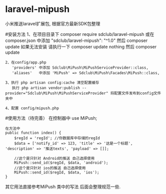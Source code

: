 # laravel-mipush
小米推送laravel扩展包, 根据官方最新SDK包整理

#安装方法
    1、在项目目录下 composer require sdclub/laravel-mipush
       或在 composer.json 中添加 "sdclub/laravel-mipush": "^1.0" 然后 composer update
       如果无法安装 请执行一下 composer update nothing 然后 composer update

    2、在config/app.php
       'providers' 中添加 Sdclub\MiPush\MiPushServiceProvider::class,
       'aliases'   中添加 'MiPush' => Sdclub\MiPush\Facades\MiPush::class,

    3、执行 php artisan config:cache 清空配置缓存
       执行 php artisan vendor:publish --provider="Sdclub\MiPush\MiPushServiceProvider" 将配置文件发布到config文件夹中

    4、配置 config/mipush.php

#使用方法（待完善）
    在控制器中 
    use MiPush;
    
    在方法中
    public function index() {
        $regId = 'regId'; //你数据库中存储的regId
        $data = ['notify_id' => 123, 'title' => '这是一个标题', 'description' => '推送texts', 'payload' => []];

        //这个是只针对 Android的推送 自己选择使用
        MiPush::send_id($regId, $data, 'android');
        //这个是只针对 ios的推送 自己选择使用
        MiPush::send_id($regId, $data, 'ios');
    }

其它用法直接参考MiPush 类中的写法 后面会整理规范一些.
